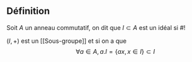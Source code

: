 ## Définition
Soit $A$ un anneau commutatif, on dit que $I \subset A$ est un idéal si #!

$(I, +)$ est un [[Sous-groupe]] et si on a que $$\forall a \in A, a.I = \{ax,x \in I\} \subset I$$